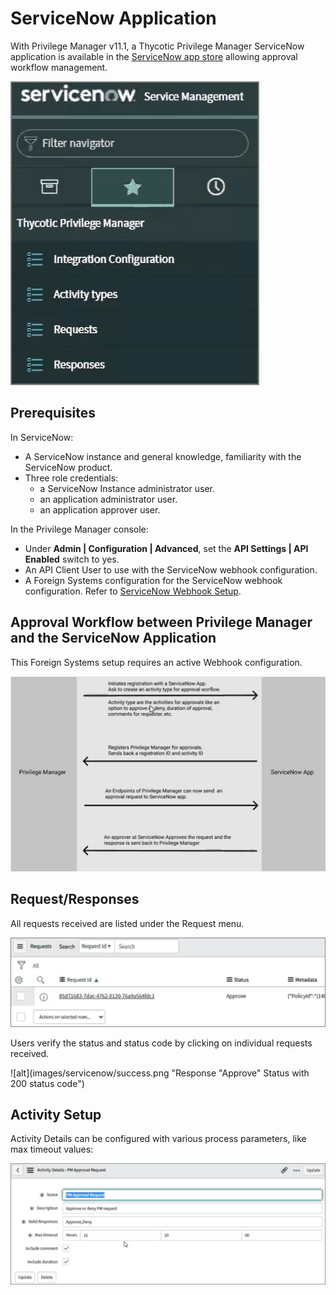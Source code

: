 [title]: # (ServiceNow Application)
[tags]: # (integration)
[priority]: # (4)

# ServiceNow Application

With Privilege Manager v11.1, a Thycotic Privilege Manager ServiceNow application is available in the [ServiceNow app store](https://store.servicenow.com/sn_appstore_store.do#!/store/application/bdae5965db77a010484325b2ca96194f/1.0.0?referer=%2Fstore%2Fsearch%3Flistingtype%3Dallintegrations%25253Bancillary_app%25253Bcertified_apps%25253Bcontent%25253Bindustry_solution%25253Boem%25253Butility%25253Btemplate%26q%3Dthycotic&sl=sh) allowing approval workflow management.

![alt](images/servicenow/app-nav.png "Application navigation menu")

## Prerequisites

In ServiceNow:

* A ServiceNow instance and general knowledge, familiarity with the ServiceNow product.
* Three role credentials:
  * a ServiceNow Instance administrator user.
  * an application administrator user.
  * an application approver user.

In the Privilege Manager console:

* Under __Admin | Configuration | Advanced__, set the __API Settings | API Enabled__ switch to yes.
* An API Client User to use with the ServiceNow webhook configuration.
* A Foreign Systems configuration for the ServiceNow webhook configuration. Refer to [ServiceNow Webhook Setup](set-up-servicenow-webhook.md).

## Approval Workflow between Privilege Manager and the ServiceNow Application

This Foreign Systems setup requires an active Webhook configuration.

![alt](images/servicenow/app-workflow.png "Approval workflow diagram")

## Request/Responses

All requests received are listed under the Request menu.

![alt](images/servicenow/request.png "Approval Requests")

Users verify the status and status code by clicking on individual requests received.

![alt](images/servicenow/success.png "Response "Approve" Status with 200 status code")

## Activity Setup

Activity Details can be configured with various process parameters, like max timeout values:

![alt](images/servicenow/activity-setup.png "Activity parameters")
